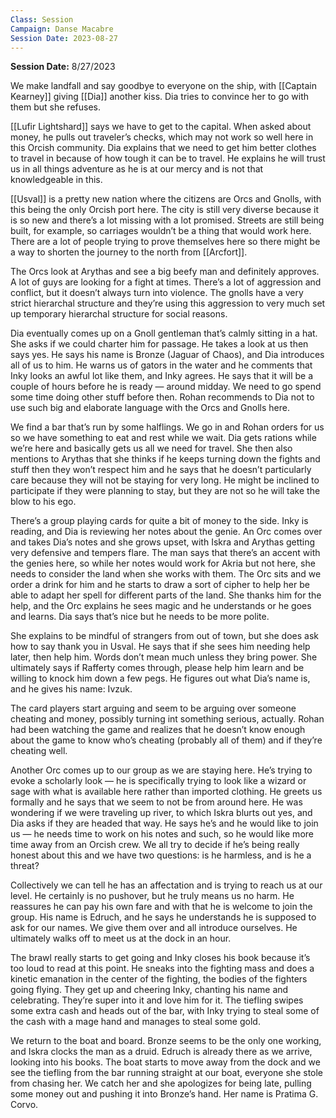 ```yaml
---
Class: Session
Campaign: Danse Macabre
Session Date: 2023-08-27
---
```

**Session Date:** 8/27/2023

We make landfall and say goodbye to everyone on the ship, with [[Captain Kearney]] giving [[Dia]] another kiss. Dia tries to convince her to go with them but she refuses.

[[Lufir Lightshard]] says we have to get to the capital. When asked about money, he pulls out traveler’s checks, which may not work so well here in this Orcish community. Dia explains that we need to get him better clothes to travel in because of how tough it can be to travel. He explains he will trust us in all things adventure as he is at our mercy and is not that knowledgeable in this.

[[Usval]] is a pretty new nation where the citizens are Orcs and Gnolls, with this being the only Orcish port here. The city is still very diverse because it is so new and there’s a lot missing with a lot promised. Streets are still being built, for example, so carriages wouldn’t be a thing that would work here. There are a lot of people trying to prove themselves here so there might be a way to shorten the journey to the north from [[Arcfort]].

The Orcs look at Arythas and see a big beefy man and definitely approves. A lot of guys are looking for a fight at times. There’s a lot of aggression and conflict, but it doesn’t always turn into violence. The gnolls have a very strict hierarchal structure and they’re using this aggression to very much set up temporary hierarchal structure for social reasons.

Dia eventually comes up on a Gnoll gentleman that’s calmly sitting in a hat. She asks if we could charter him for passage. He takes a look at us then says yes. He says his name is Bronze (Jaguar of Chaos), and Dia introduces all of us to him. He warns us of gators in the water and he comments that Inky looks an awful lot like them, and Inky agrees. He says that it will be a couple of hours before he is ready — around midday. We need to go spend some time doing other stuff before then. Rohan recommends to Dia not to use such big and elaborate language with the Orcs and Gnolls here.

We find a bar that’s run by some halflings. We go in and Rohan orders for us so we have something to eat and rest while we wait. Dia gets rations while we’re here and basically gets us all we need for travel. She then also mentions to Arythas that she thinks if he keeps turning down the fights and stuff then they won’t respect him and he says that he doesn’t particularly care because they will not be staying for very long. He might be inclined to participate if they were planning to stay, but they are not so he will take the blow to his ego.

There’s a group playing cards for quite a bit of money to the side. Inky is reading, and Dia is reviewing her notes about the genie. An Orc comes over and takes Dia’s notes and she grows upset, with Iskra and Arythas getting very defensive and tempers flare. The man says that there’s an accent with the genies here, so while her notes would work for Akria but not here, she needs to consider the land when she works with them. The Orc sits and we order a drink for him and he starts to draw a sort of cipher to help her be able to adapt her spell for different parts of the land. She thanks him for the help, and the Orc explains he sees magic and he understands or he goes and learns. Dia says that’s nice but he needs to be more polite.

She explains to be mindful of strangers from out of town, but she does ask how to say thank you in Usval. He says that if she sees him needing help later, then help him. Words don’t mean much unless they bring power. She ultimately says if Rafferty comes through, please help him learn and be willing to knock him down a few pegs. He figures out what Dia’s name is, and he gives his name: Ivzuk.

The card players start arguing and seem to be arguing over someone cheating and money, possibly turning int something serious, actually. Rohan had been watching the game and realizes that he doesn’t know enough about the game to know who’s cheating (probably all of them) and if they’re cheating well.

Another Orc comes up to our group as we are staying here. He’s trying to evoke a scholarly look — he is specifically trying to look like a wizard or sage with what is available here rather than imported clothing. He greets us formally and he says that we seem to not be from around here. He was wondering if we were traveling up river, to which Iskra blurts out yes, and Dia asks if they are headed that way. He says he’s and he would like to join us — he needs time to work on his notes and such, so he would like more time away from an Orcish crew. We all try to decide if he’s being really honest about this and we have two questions: is he harmless, and is he a threat?

Collectively we can tell he has an affectation and is trying to reach us at our level. He certainly is no pushover, but he truly means us no harm. He reassures he can pay his own fare and with that he is welcome to join the group. His name is Edruch, and he says he understands he is supposed to ask for our names. We give them over and all introduce ourselves. He ultimately walks off to meet us at the dock in an hour.

The brawl really starts to get going and Inky closes his book because it’s too loud to read at this point. He sneaks into the fighting mass and does a kinetic emanation in the center of the fighting, the bodies of the fighters going flying. They get up and cheering Inky, chanting his name and celebrating. They’re super into it and love him for it. The tiefling swipes some extra cash and heads out of the bar, with Inky trying to steal some of the cash with a mage hand and manages to steal some gold.

We return to the boat and board. Bronze seems to be the only one working, and Iskra clocks the man as a druid. Edruch is already there as we arrive, looking into his books. The boat starts to move away from the dock and we see the tiefling from the bar running straight at our boat, everyone she stole from chasing her. We catch her and she apologizes for being late, pulling some money out and pushing it into Bronze’s hand. Her name is Pratima G. Corvo.